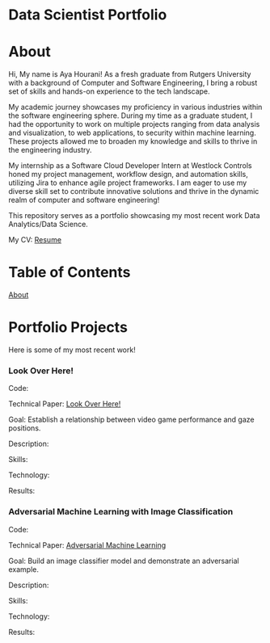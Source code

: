 # Data Scientist Portfolio

# About

Hi, My name is Aya Hourani! As a fresh graduate from Rutgers University with a background of Computer and Software Engineering, I bring a robust set of skills and hands-on experience to the tech landscape. 

My academic journey showcases my proficiency in various industries within the software engineering sphere. During my time as a graduate student, I had the opportunity to work on multiple projects ranging from data analysis and visualization, to web applications, to security within machine learning. These projects allowed me to broaden my knowledge and skills to thrive in the engineering industry. 

My internship as a Software Cloud Developer Intern at Westlock Controls honed my project management, workflow design, and automation skills, utilizing Jira to enhance agile project frameworks. I am eager to use my diverse skill set to contribute innovative solutions and thrive in the dynamic realm of computer and software engineering!

This repository serves as a portfolio showcasing my most recent work Data Analytics/Data Science.

My CV: [Resume](Resume.pdf)

# Table of Contents

[About](https://github.com/ahourani2000/Data-Scientist-Portfolio/edit/main/README.md#about)

# Portfolio Projects

Here is some of my most recent work! 

### Look Over Here!
Code: 

Technical Paper: [Look Over Here!](Final_MS_Technical_Paper.pdf)

Goal: Establish a relationship between video game performance and gaze positions.

Description:

Skills:

Technology:

Results:

### Adversarial Machine Learning with Image Classification
Code: 

Technical Paper: [Adversarial Machine Learning](Final_MS_Technical_Paper.pdf)

Goal: Build an image classifier model and demonstrate an adversarial example.

Description:

Skills:

Technology:

Results:
